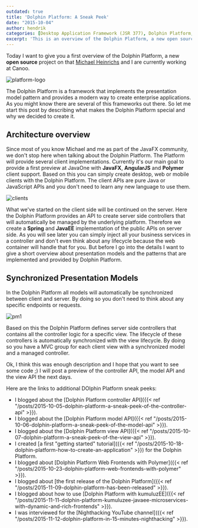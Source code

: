 ```yaml
---
outdated: true
title: 'Dolphin Platform: A Sneak Peek'
date: "2015-10-04"
author: hendrik
categories: [Desktop Application Framework (JSR 377), Dolphin Platform, JavaFX]
excerpt: 'This is an overview of the Dolphin Platform, a new open source project that provides MVC architecture based on presentation models for several clients'
---
```

Today I want to give you a first overview of the Dolphin Platform, a new __open source__ project on that [Michael Heinrichs](https://twitter.com/net0pyr) and I are currently working at Canoo.

![platform-logo](/posts/guigarage-legacy/platform-logo-1024x255.png)

The Dolphin Platform is a framework that implements the presentation model pattern and provides a modern way to create enterprise applications. As you might know there are several of this frameworks out there. So let me start this post by describing what makes the Dolphin Platform special and why we decided to create it.

## Architecture overview

Since most of you know Michael and me as part of the JavaFX community, we don't stop here when talking about the Dolphin Platform. The Platform will provide several client implementations. Currently it's our main goal to provide a first preview at JavaOne with __JavaFX__, __AngularJS__ and __Polymer__ client support. Based on this you can simply create desktop, web or mobile clients with the Dolphin Platform. The client APIs are pure Java or JavaScript APIs and you don't need to learn any new language to use them.

![clients](/posts/guigarage-legacy/clients.png)

What we've started on the client side will be continued on the server. Here the Dolphin Platform provides an API to create server side controllers that will automatically be managed by the underlying platform. Therefore we create a __Spring__ and __JavaEE__ implementation of the public APIs on server side. As you will see later you can simply inject all your business services in a controller and don't even think about any lifecycle because the web container will handle that for you. But before I go into the details I want to give a short overview about presentation models and the patterns that are implemented and provided by Dolphin Platform.

## Synchronized Presentation Models

In the Dolphin Platform all models will automatically be synchronized between client and server. By doing so you don't need to think about any specific endpoints or requests.

![pm1](/posts/guigarage-legacy/pm1.png)

Based on this the Dolphin Platform defines server side controllers that contains all the controller logic for a specific view. The lifecycle of these controllers is automatically synchronized with the view lifecycle. By doing so you have a MVC group for each client view with a synchronized model and a managed controller.

Ok, I think this was enough description and I hope that you want to see some code ;) I will post a preview of the controller API, the model API and the view API the next days.

Here are the links to additional DOlphin Platform sneak peeks:

* I blogged about the [Dolphin Platform controller API]({{< ref "/posts/2015-10-05-dolphin-platform-a-sneak-peek-of-the-controller-api" >}}).
* I blogged about the [Dolphin Platform model API]({{< ref "/posts/2015-10-06-dolphin-platform-a-sneak-peek-of-the-model-api" >}}).
* I blogged about the [Dolphin Platform view API]({{< ref "/posts/2015-10-07-dolphin-platform-a-sneak-peek-of-the-view-api" >}}).
* I created [a first "getting started" tutorial]({{< ref "/posts/2015-10-18-dolphin-platform-how-to-create-an-application" >}}) for the Dolphin Platform.
* I blogged about [Dolphin Platform Web Frontends with Polymer]({{< ref "/posts/2015-10-23-dolphin-platform-web-frontends-with-polymer" >}}).
* I blogged about [the first release of the Dolphin Platform]({{< ref "/posts/2015-11-09-dolphin-platform-has-been-released" >}}).
* I blogged about how to use [Dolphin Platform with kumuluzEE]({{< ref "/posts/2015-11-11-dolphin-platform-kumuluzee-javaee-microservices-with-dynamic-and-rich-frontends" >}}).
* I was interviewed for the [Nighthacking YouTube channel]({{< ref "/posts/2015-11-12-dolphin-platform-in-15-minutes-nighthacking" >}}).
